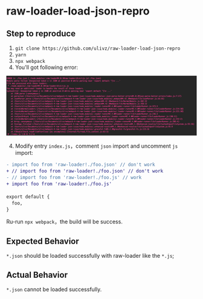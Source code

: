 # raw-loader-load-json-repro 

## Step to reproduce

1. `git clone https://github.com/ulivz/raw-loader-load-json-repro`
2. `yarn`
3. `npx webpack`
4. You'll got following error:

![](./assets/error.png)

4. Modify entry `index.js`，comment `json` import and uncomment `js` import:

```diff
- import foo from 'raw-loader!./foo.json' // don't work
+ // import foo from 'raw-loader!./foo.json' // don't work
- // import foo from 'raw-loader!./foo.js' // work
+ import foo from 'raw-loader!./foo.js'

export default {
  foo,
}
```

Ru-run `npx webpack`，the build will be success.

## Expected Behavior

`*.json` should be loaded successfully with raw-loader like the `*.js`;

## Actual Behavior

`*.json` cannot be loaded successfully.


